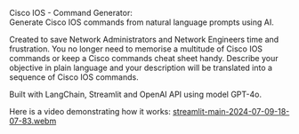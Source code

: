 Cisco IOS - Command Generator:\
Generate Cisco IOS commands from natural language prompts using AI.

Created to save Network Administrators and Network Engineers time and frustration. You no longer need to memorise a multitude of Cisco IOS commands or keep a Cisco commands cheat sheet handy. Describe your objective in plain language and your description will be translated into a sequence of Cisco IOS commands.

Built with LangChain, Streamlit and OpenAI API using model GPT-4o.

Here is a video demonstrating how it works:
[streamlit-main-2024-07-09-18-07-83.webm](https://github.com/jt311/AICommGen-StreamlitApp/assets/59501930/6eeaa24c-7cfe-45cc-98c0-80d127ea0840)
